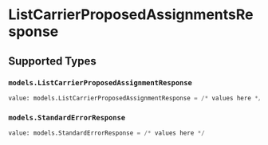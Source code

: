 # ListCarrierProposedAssignmentsResponse


## Supported Types

### `models.ListCarrierProposedAssignmentResponse`

```python
value: models.ListCarrierProposedAssignmentResponse = /* values here */
```

### `models.StandardErrorResponse`

```python
value: models.StandardErrorResponse = /* values here */
```

